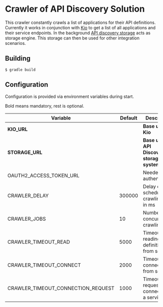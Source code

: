 # Crawler of API Discovery Solution

This crawler constantly crawls a list of applications for their API definitions. Currently it works in conjunction
with [Kio](https://github.com/zalando-stups/kio) to get a list of all applications and their service endpoints.
In the background [API discovery storage](../storage) acts as storage engine. This storage can then be used
for other integration scenarios.


## Building

    $ gradle build


## Configuration

Configuration is provided via environment variables during start.

Bold means mandatory, rest is optional.

Variable                           | Default | Description
---------------------------------- | ------- | -----------
**KIO_URL**                   |         | **Base url of Kio**
**STORAGE_URL**       |         | **Base url of API Discovery storage system**
OAUTH2_ACCESS_TOKEN_URL            |         | Needed for authentication
CRAWLER_DELAY                      |  300000 | Delay of scheduled crawling task in ms
CRAWLER_JOBS                       |      10 | Number of concurrent crawling jobs
CRAWLER_TIMEOUT_READ               |    5000 | Timeout while reading API definition from service
CRAWLER_TIMEOUT_CONNECT            |    2000 | Timeout while connecting from service
CRAWLER_TIMEOUT_CONNECTION_REQUEST |    1000 | Timeout when requesting connection to a service
